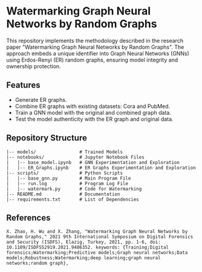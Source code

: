 # Watermarking Graph Neural Networks by Random Graphs

This repository implements the methodology described in the research paper "Watermarking Graph Neural Networks by Random Graphs". The approach embeds a unique identifier into Graph Neural Networks (GNNs) using Erdos-Renyi (ER) random graphs, ensuring model integrity and ownership protection.

## Features
- Generate ER graphs.
- Combine ER graphs with existing datasets: Cora and PubMed.
- Train a GNN model with the original and combined graph data.
- Test the model authenticity with the ER graph and original data.

## Repository Structure
    |-- models/                # Trained Models
    |-- notebooks/             # Jupyter Notebook Files  
    |   |-- base_model.ipynb   # GNN Experimentation and Exploration  
    |   |-- ER_Graphs.ipynb    # ER Graphs Experimentation and Exploration
    |-- scripts/               # Python Scripts  
    |   |-- base_gnn.py        # Main Program File  
    |   |-- run.log            # Program Log File  
    |   |-- watermark.py       # Code for Watermarking  
    |-- README.md              # Documentation  
    |-- requirements.txt       # List of Dependencies

## References
    X. Zhao, H. Wu and X. Zhang, "Watermarking Graph Neural Networks by Random Graphs," 2021 9th International Symposium on Digital Forensics and Security (ISDFS), Elazig, Turkey, 2021, pp. 1-6, doi: 10.1109/ISDFS52919.2021.9486352. keywords: {Training;Digital forensics;Watermarking;Predictive models;Graph neural networks;Data models;Robustness;Watermarking;deep learning;graph neural networks;random graph},